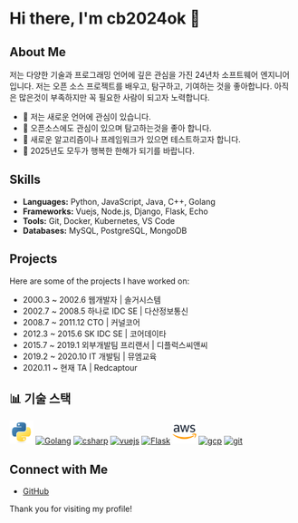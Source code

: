 # Hi there, I'm cb2024ok 👋

## About Me

저는 다양한 기술과 프로그래밍 언어에 깊은 관심을 가진 24년차 소프트웨어 엔지니어 입니다. 저는 오픈 소스 프로젝트를 배우고, 탐구하고, 기여하는 것을 좋아합니다.
아직은 많은것이 부족하지만 꼭 필요한 사람이 되고자 노력합니다.

- 🌱 저는 새로운 언어에 관심이 있습니다.
- 👯 오픈소스에도 관심이 있으며 탐고하는것을 좋아 합니다. 
- 🤔 새로운 알고리즘이나 프레임워크가 있으면 테스트하고자 합니다.
- 💬 2025년도 모두가 행복한 한해가 되기를 바랍니다.

## Skills

- **Languages:** Python, JavaScript, Java, C++, Golang
- **Frameworks:** Vuejs, Node.js, Django, Flask, Echo
- **Tools:** Git, Docker, Kubernetes, VS Code
- **Databases:** MySQL, PostgreSQL, MongoDB

## Projects

Here are some of the projects I have worked on:

- 2000.3 ~ 2002.6 웹개발자 | 솔거시스템
- 2002.7 ~ 2008.5 하나로 IDC SE | 다산정보통신
- 2008.7 ~ 2011.12 CTO | 커널코어
- 2012.3 ~ 2015.6 SK IDC SE | 코어데이타
- 2015.7 ~ 2019.1 외부개발팀 프리랜서 | 디플럭스씨앤씨
- 2019.2 ~ 2020.10 IT 개발팀 | 뮤엠교육
- 2020.11 ~ 현재 TA | Redcaptour




## 📊 기술 스택

<a target="_blank" href="https://raw.githubusercontent.com/devicons/devicon/master/icons/python/python-original.svg" style="display: inline-block;"><img src="https://raw.githubusercontent.com/devicons/devicon/master/icons/python/python-original.svg" alt="python" width="42" height="42" /></a>
<a target="_blank" href="https://ddev.com/img/blog/2024/05/golang-nerd-banner.png" style="display: inline-block;"><img src="https://ddev.com/img/blog/2024/05/golang-nerd-banner.png" alt="Golang" width="70" height="42" /></a>
<a target="_blank" href="https://i.namu.wiki/i/XpkDB7EDsaEEQrN0jextK0msimicR32hHxPtT897eietF22Q0o9B_B5jdvy8OvHIm81pKswlUsyrqLt26kv7545s7gaN06k2vJz18sbK66yZxJpnFd7rJJi0K6bskvfXyiAxt_mIZarJaIbhLsp_Pg.svg" style="display: inline-block;"><img src="https://i.namu.wiki/i/XpkDB7EDsaEEQrN0jextK0msimicR32hHxPtT897eietF22Q0o9B_B5jdvy8OvHIm81pKswlUsyrqLt26kv7545s7gaN06k2vJz18sbK66yZxJpnFd7rJJi0K6bskvfXyiAxt_mIZarJaIbhLsp_Pg.svg" alt="csharp" width="42" height="42" /></a>
<a target="_blank" href="https://upload.wikimedia.org/wikipedia/commons/f/f1/Vue.png" style="display: inline-block;"><img src="https://upload.wikimedia.org/wikipedia/commons/f/f1/Vue.png" alt="vuejs" width="42" height="42" /></a>
<a target="_blank" href="https://flask-docs-kr.readthedocs.io/ko/latest/_images/logo-full1.png" style="display: inline-block;"><img src="https://flask-docs-kr.readthedocs.io/ko/latest/_images/logo-full1.png" alt="Flask" width="70" height="42" /></a>
<a target="_blank" href="https://raw.githubusercontent.com/devicons/devicon/master/icons/amazonwebservices/amazonwebservices-original-wordmark.svg" style="display: inline-block;"><img src="https://raw.githubusercontent.com/devicons/devicon/master/icons/amazonwebservices/amazonwebservices-original-wordmark.svg" alt="aws" width="42" height="42" /></a>
<a target="_blank" href="https://www.vectorlogo.zone/logos/google_cloud/google_cloud-icon.svg" style="display: inline-block;"><img src="https://www.vectorlogo.zone/logos/google_cloud/google_cloud-icon.svg" alt="gcp" width="42" height="42" /></a>
<a target="_blank" href="https://i0.wp.com/blog.knoldus.com/wp-content/uploads/2020/06/python-django.png?resize=2048%2C683&ssl=1" style="display: inline-block;"><img src="https://i0.wp.com/blog.knoldus.com/wp-content/uploads/2020/06/python-django.png?resize=2048%2C683&ssl=1" alt="git" width="70" height="42" /></a>

## Connect with Me

- [GitHub](https://github.com/cb2024ok)

Thank you for visiting my profile!
